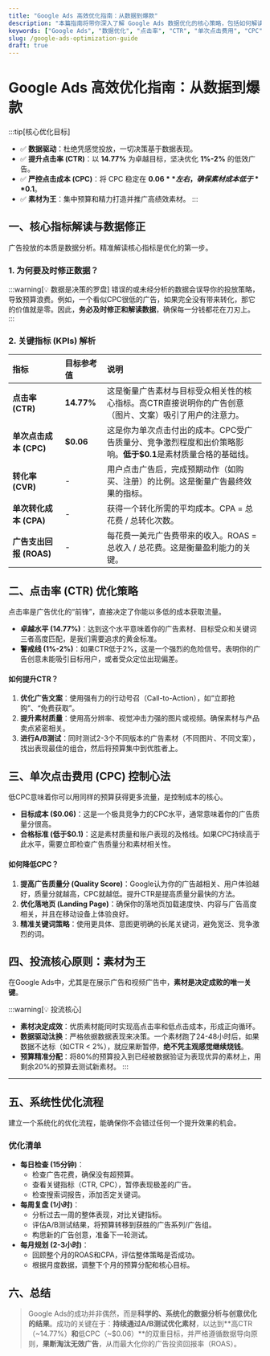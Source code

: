 ```yaml
---
title: "Google Ads 高效优化指南：从数据到爆款"
description: "本篇指南将带你深入了解 Google Ads 数据优化的核心策略，包括如何解读和修正关键指标（CTR、CPC）、制定数据驱动的优化流程，以及如何通过A/B测试打造高转化率的广告素材，最终实现ROI最大化。"
keywords: ["Google Ads", "数据优化", "点击率", "CTR", "单次点击费用", "CPC", "广告投放", "A/B测试", "ROAS", "广告素材优化"]
slug: /google-ads-optimization-guide
draft: true
---
```


# Google Ads 高效优化指南：从数据到爆款

:::tip[核心优化目标]
- ✅ **数据驱动**：杜绝凭感觉投放，一切决策基于数据表现。
- ✅ **提升点击率 (CTR)**：以 **14.77%** 为卓越目标，坚决优化 **1%-2%** 的低效广告。
- ✅ **严控点击成本 (CPC)**：将 CPC 稳定在 **$0.06** 左右，确保素材成本低于 **$0.1**。
- ✅ **素材为王**：集中预算和精力打造并推广高绩效素材。
:::

## 一、核心指标解读与数据修正

广告投放的本质是数据分析。精准解读核心指标是优化的第一步。

### 1. 为何要及时修正数据？

:::warning[💡 数据是决策的罗盘]
错误的或未经分析的数据会误导你的投放策略，导致预算浪费。例如，一个看似CPC很低的广告，如果完全没有带来转化，那它的价值就是零。因此，**务必及时修正和解读数据**，确保每一分钱都花在刀刃上。
:::

### 2. 关键指标 (KPIs) 解析

| 指标 | 目标参考值 | 说明 |
| :--- | :--- | :--- |
| **点击率 (CTR)** | **14.77%** | 这是衡量广告素材与目标受众相关性的核心指标。高CTR直接说明你的广告创意（图片、文案）吸引了用户的注意力。 |
| **单次点击成本 (CPC)** | **$0.06** | 这是你为单次点击付出的成本。CPC受广告质量分、竞争激烈程度和出价策略影响。**低于$0.1**是素材质量合格的基础线。 |
| **转化率 (CVR)** | - | 用户点击广告后，完成预期动作（如购买、注册）的比例。这是衡量广告最终效果的指标。 |
| **单次转化成本 (CPA)** | - | 获得一个转化所需的平均成本。CPA = 总花费 / 总转化次数。 |
| **广告支出回报 (ROAS)** | - | 每花费一美元广告费带来的收入。ROAS = 总收入 / 总花费。这是衡量盈利能力的关键。 |

## 二、点击率 (CTR) 优化策略

点击率是广告优化的“前锋”，直接决定了你能以多低的成本获取流量。

- **卓越水平 (14.77%)**：达到这个水平意味着你的广告素材、目标受众和关键词三者高度匹配，是我们需要追求的黄金标准。
- **警戒线 (1%-2%)**：如果CTR低于2%，这是一个强烈的危险信号。表明你的广告创意未能吸引目标用户，或者受众定位出现偏差。

#### 如何提升CTR？
1.  **优化广告文案**：使用强有力的行动号召（Call-to-Action），如“立即抢购”、“免费获取”。
2.  **提升素材质量**：使用高分辨率、视觉冲击力强的图片或视频。确保素材与产品卖点紧密相关。
3.  **进行A/B测试**：同时测试2-3个不同版本的广告素材（不同图片、不同文案），找出表现最佳的组合，然后将预算集中到优胜者上。

## 三、单次点击费用 (CPC) 控制心法

低CPC意味着你可以用同样的预算获得更多流量，是控制成本的核心。

- **目标成本 ($0.06)**：这是一个极具竞争力的CPC水平，通常意味着你的广告质量分很高。
- **合格标准 (低于$0.1)**：这是素材质量和账户表现的及格线。如果CPC持续高于此水平，需要立即检查广告质量分和素材相关性。

#### 如何降低CPC？
1.  **提高广告质量分 (Quality Score)**：Google认为你的广告越相关、用户体验越好，质量分就越高，CPC就越低。提升CTR是提高质量分最快的方法。
2.  **优化落地页 (Landing Page)**：确保你的落地页加载速度快、内容与广告高度相关，并且在移动设备上体验良好。
3.  **精准关键词策略**：使用更具体、意图更明确的长尾关键词，避免宽泛、竞争激烈的词。

## 四、投流核心原则：素材为王

在Google Ads中，尤其是在展示广告和视频广告中，**素材是决定成败的唯一关键**。

:::warning[💡 投流核心]
- **素材决定成效**：优质素材能同时实现高点击率和低点击成本，形成正向循环。
- **数据驱动汰换**：严格依据数据表现来决策。一个素材跑了24-48小时后，如果数据不达标（如CTR < 2%），就应果断暂停，**绝不凭主观感觉继续烧钱**。
- **预算精准分配**：将80%的预算投入到已经被数据验证为表现优异的素材上，用剩余20%的预算去测试新素材。
:::

---

## 五、系统性优化流程

建立一个系统化的优化流程，能确保你不会错过任何一个提升效果的机会。

### 优化清单

- **每日检查 (15分钟)**：
    - 检查广告花费，确保没有超预算。
    - 查看关键指标（CTR, CPC），暂停表现极差的广告。
    - 检查搜索词报告，添加否定关键词。
- **每周复盘 (1小时)**：
    - 分析过去一周的整体表现，对比关键指标。
    - 评估A/B测试结果，将预算转移到获胜的广告系列/广告组。
    - 构思新的广告创意，准备下一轮测试。
- **每月规划 (2-3小时)**：
    - 回顾整个月的ROAS和CPA，评估整体策略是否成功。
    - 根据月度数据，调整下个月的预算分配和核心目标。

## 六、总结

> Google Ads的成功并非偶然，而是**科学的、系统化的数据分析与创意优化的结果**。成功的关键在于：**持续通过A/B测试优化素材**，以达到**高CTR（~14.77%）**和**低CPC（~$0.06）**的双重目标，并严格遵循数据导向原则，**果断淘汰无效广告**，从而最大化你的广告投资回报率（ROAS）。
